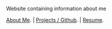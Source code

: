 

Website containing information about me 

[About Me](./another-page.html). | [Projects / Github](./projects-page.html). | [Resume](./resume-page.html). 


